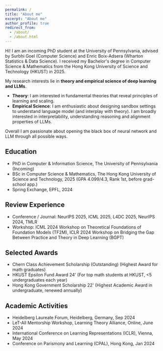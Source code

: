 ```yaml
---
permalink: /
title: "About me"
excerpt: "About me"
author_profile: true
redirect_from: 
  - /about/
  - /about.html
---
```


Hi! I am an incoming PhD student at the University of Pennsylvania, advised by Surbhi Goel (Computer Science) and Enric Boix-Adsera (Wharton Statistics & Data Science). I received my Bachelor's degree in Computer Science & Mathematics from the Hong Kong University of Science and Technology (HKUST) in 2025. 


My research interests lie in **theory and empirical science of deep learning and LLMs**. 
- **Theory**: I am interested in fundamental theories that reveal principles of learning and scaling.
- **Empirical Science**: I am enthusiastic about designing sandbox settings to understand language model  (and interplay with theory). I am broadly interested in interpretability, understanding reasoning and alignment properties of LLMs.


Overall I am passionate about opening the black box of neural network and LLM through all possible ways.

## Education
* PhD in Computer & Information Science, The University of Pennsylvania (Incoming)
* BSc in Computer Science & Mathematics, The Hong Kong University of Science and Technology, 2025 (GPA 4.099/4.3, Rank 1st, before grad-school app.)
* Spring Exchange, EPFL, 2024  

## Review Experience
* Conference / Journal: NeurIPS 2025, ICML 2025, L4DC 2025, NeurIPS 2024, TMLR
* Workshop: ICML 2024 Workshop on Theoretical Foundations of Foundation Models (TF2M),  ICLR 2024 Workshop on Bridging the Gap Between Practice and Theory in Deep Learning (BGPT)

## Selected Awards 
* Chern Class Achievement Scholarship (Outstanding) (Highest Award for math graduates)
* HKUST Epsilon Fund Award 24' (For top math students at HKUST, <5 undergraduates each year)
* Hong Kong Government Scholarship 22' (Highest Academic Award in undergraduate, renewed annually)


## Academic Activities
* Heidelberg Laureate Forum, Heidelberg, Germany, Sep 2024 
* LeT-All Mentorship Workshop, Learning Theory Alliance, Online, June 2024
* International Conference on Learning Representations (ICLR), Vienna, May 2024
* Conference on Parismony and Learning (CPAL), Hong Kong, Jan 2024




<!-- My Erdos Number = 4

> Honam Wong -> Surbhi Goel -> Danel Reichman -> Noga Alon -> Paul Erdős
> 
> Honam Wong -> Enric Boix-Adsera -> Emmanuel Abbe -> Noga Alon -> Paul Erdős -->